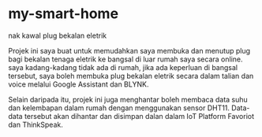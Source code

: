 # my-smart-home
nak kawal plug bekalan eletrik 

Projek ini saya buat untuk memudahkan saya membuka dan menutup plug bagi bekalan tenaga eletrik ke bangsal di luar rumah saya secara online.
saya kadang-kadang tidak ada di rumah, jika ada keperluan di bangsal tersebut, saya boleh membuka plug bekalan eletrik secara dalam talian
dan voice melalui Google Assistant dan BLYNK.

Selain daripada itu, projek ini juga menghantar boleh membaca data suhu dan kelembapan dalam rumah dengan menggunakan sensor DHT11. Data-data
tersebut akan dihantar dan disimpan dalan dalam IoT Platform Favoriot dan ThinkSpeak.

